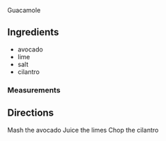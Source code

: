 Guacamole
## Ingredients
* avocado
* lime
* salt
* cilantro
### Measurements

## Directions
Mash the avocado
Juice the limes
Chop the cilantro
